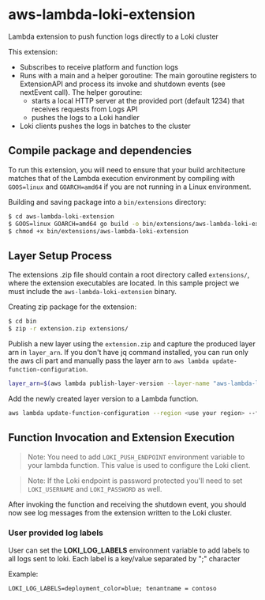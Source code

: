 # aws-lambda-loki-extension

Lambda extension to push function logs directly to a Loki cluster

This extension: 
* Subscribes to receive platform and function logs
* Runs with a main and a helper goroutine: The main goroutine registers to ExtensionAPI and process its invoke and shutdown events (see nextEvent call). The helper goroutine:
    - starts a local HTTP server at the provided port (default 1234) that receives requests from Logs API
    - pushes the logs to a Loki handler
* Loki clients pushes the logs in batches to the cluster

## Compile package and dependencies

To run this extension, you will need to ensure that your build architecture matches that of the Lambda execution environment by compiling with `GOOS=linux` and `GOARCH=amd64` if you are not running in a Linux environment.

Building and saving package into a `bin/extensions` directory:
```bash
$ cd aws-lambda-loki-extension
$ GOOS=linux GOARCH=amd64 go build -o bin/extensions/aws-lambda-loki-extension main.go
$ chmod +x bin/extensions/aws-lambda-loki-extension
```

## Layer Setup Process
The extensions .zip file should contain a root directory called `extensions/`, where the extension executables are located. In this sample project we must include the `aws-lambda-loki-extension` binary.

Creating zip package for the extension:
```bash
$ cd bin
$ zip -r extension.zip extensions/
```

Publish a new layer using the `extension.zip` and capture the produced layer arn in `layer_arn`. If you don't have jq command installed, you can run only the aws cli part and manually pass the layer arn to `aws lambda update-function-configuration`.
```bash
layer_arn=$(aws lambda publish-layer-version --layer-name "aws-lambda-loki-extension" --region "<use your region>" --zip-file  "fileb://extension.zip" | jq -r '.LayerVersionArn')
```

Add the newly created layer version to a Lambda function.
```bash
aws lambda update-function-configuration --region <use your region> --function-name <your function name> --layers $layer_arn
```

## Function Invocation and Extension Execution
> Note: You need to add `LOKI_PUSH_ENDPOINT` environment variable to your lambda function. This value is used to configure the Loki client.

> Note: If the Loki endpoint is password protected you'll need to set `LOKI_USERNAME` and `LOKI_PASSWORD` as well.

After invoking the function and receiving the shutdown event, you should now see log messages from the extension written to the Loki cluster.
### User provided log labels
User can set the **LOKI_LOG_LABELS** environment variable to add labels to all logs sent to loki. Each label is a key/value separated by ";" character

Example: 
```shell
LOKI_LOG_LABELS=deployment_color=blue; tenantname = contoso
```
           



